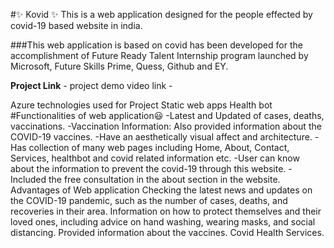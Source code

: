 #✨ Kovid ✨
This is a web application designed for the people effected by covid-19 based website in india.

###This web application is based on covid has been developed for the accomplishment of Future Ready Talent Internship program launched by Microsoft, Future Skills Prime, Quess, Github and EY.

**Project Link** - project demo video link -

Azure technologies used for Project
Static web apps
Health bot
#Functionalities of web application😃
-Latest and Updated of cases, deaths, vaccinations.
-Vaccination Information: Also provided information about the COVID-19 vaccines.
-Have an aesthetically visual affect and architecture. 
-Has collection of many web pages including Home, About, Contact, Services, healthbot and covid related information etc.
-User can know about the information to prevent the covid-19 through this website.
-Included the free consultation in the about section in the website.
Advantages of Web application
Checking the latest news and updates on the COVID-19 pandemic, such as the number of cases, deaths, and recoveries in their area.
Information on how to protect themselves and their loved ones, including advice on hand washing, wearing masks, and social distancing.
Provided information about the vaccines.
Covid Health Services.
